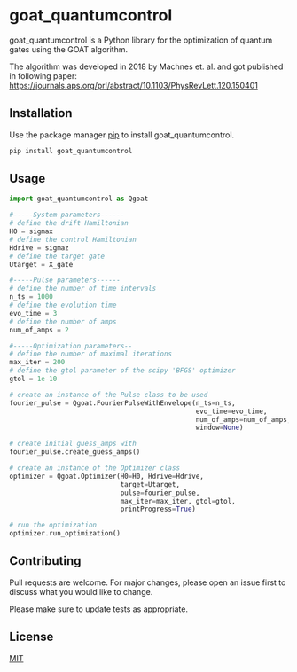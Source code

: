 # goat_quantumcontrol

goat_quantumcontrol is a Python library for the optimization of quantum gates using the GOAT algorithm.

The algorithm was developed in 2018 by Machnes et. al. and got published in following paper:
https://journals.aps.org/prl/abstract/10.1103/PhysRevLett.120.150401

## Installation

Use the package manager [pip](https://pip.pypa.io/en/stable/) to install goat_quantumcontrol.

```bash
pip install goat_quantumcontrol
```

## Usage

```python
import goat_quantumcontrol as Qgoat

#-----System parameters------
# define the drift Hamiltonian
H0 = sigmax
# define the control Hamiltonian
Hdrive = sigmaz
# define the target gate
Utarget = X_gate

#-----Pulse parameters------
# define the number of time intervals
n_ts = 1000
# define the evolution time
evo_time = 3
# define the number of amps
num_of_amps = 2

#-----Optimization parameters--
# define the number of maximal iterations
max_iter = 200
# define the gtol parameter of the scipy 'BFGS' optimizer
gtol = 1e-10

# create an instance of the Pulse class to be used
fourier_pulse = Qgoat.FourierPulseWithEnvelope(n_ts=n_ts,
                                               evo_time=evo_time,
                                               num_of_amps=num_of_amps,
                                               window=None)

# create initial guess_amps with 
fourier_pulse.create_guess_amps()

# create an instance of the Optimizer class
optimizer = Qgoat.Optimizer(H0=H0, Hdrive=Hdrive,
                            target=Utarget,
                            pulse=fourier_pulse,
                            max_iter=max_iter, gtol=gtol,
                            printProgress=True)

# run the optimization
optimizer.run_optimization()
```

## Contributing
Pull requests are welcome. For major changes, please open an issue first to discuss what you would like to change.

Please make sure to update tests as appropriate.

## License
[MIT](https://choosealicense.com/licenses/mit/)